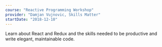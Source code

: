 ```yaml
---
course: "Reactive Programming Workshop"
provider: "Damjan Vujnovic, Skills Matter"
startDate: "2018-12-10"
---
```


Learn about React and Redux and the skills needed to be productive and write elegant, maintainable code.
